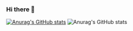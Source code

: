 ### Hi there 👋

<!--
**anajuliamt/anajuliamt** is a ✨ _special_ ✨ repository because its `README.md` (this file) appears on your GitHub profile.

Here are some ideas to get you started:

- 🔭 I’m currently working on ...
- 🌱 I’m currently learning ...
- 👯 I’m looking to collaborate on ...
- 🤔 I’m looking for help with ...
- 💬 Ask me about ...
- 📫 How to reach me: ...
- 😄 Pronouns: ...
- ⚡ Fun fact: ...
-->

[![Anurag's GitHub stats](https://github-readme-stats.vercel.app/apianajuliamt=anuraghazra)](https://github.com/anuraghazra/github-readme-stats)
![Anurag's GitHub stats](https://github-readme-stats.vercel.app/apianajuliamt=anuraghazra&show_icons=true&theme=radical)
